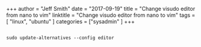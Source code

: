 +++
author = "Jeff Smith"
date = "2017-09-19"
title = "Change visudo editor from nano to vim"
linktitle =  "Change visudo editor from nano to vim"
tags = [ "linux", "ubuntu" ]
categories = ["sysadmin" ]
+++

```less

sudo update-alternatives --config editor

```

